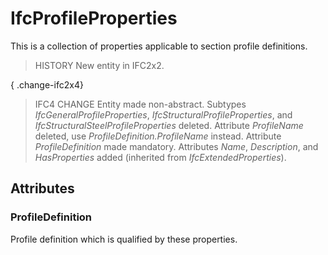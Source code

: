 # IfcProfileProperties

This is a collection of properties applicable to section profile definitions.

> HISTORY New entity in IFC2x2.

{ .change-ifc2x4}
> IFC4 CHANGE Entity made non-abstract. Subtypes _IfcGeneralProfileProperties_, _IfcStructuralProfileProperties_, and _IfcStructuralSteelProfileProperties_ deleted. Attribute _ProfileName_ deleted, use _ProfileDefinition.ProfileName_ instead. Attribute _ProfileDefinition_ made mandatory. Attributes _Name_, _Description_, and _HasProperties_ added (inherited from _IfcExtendedProperties_).

## Attributes

### ProfileDefinition
Profile definition which is qualified by these properties.
